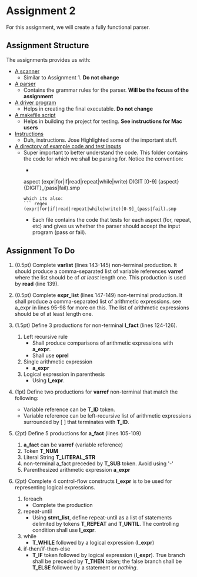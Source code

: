 
Assignment 2
============

For this assignment, we will create a fully functional parser.


Assignment Structure
--------------------

The assignments provides us with:

* [A scanner](scanner.yy)
  - Similar to Assignment 1. **Do not change**
* [A parser](grammar.y)
  - Contains the grammar rules for the parser. **Will be the focuss of the assignment**
* [A driver program](driver.c)
  - Helps in creating the final executable. **Do not change**
* [A makefile script](Makefile)
  - Helps in building the project for testing. **See instructions for Mac users**
* [Instructions](cs3323-a2)
  - Duh, instructions. Jose Highlighted some of the important stuff.
* [A directory of example code and test inputs](inputs/)
  - Super important to better understand the code. This folder contains the code for which we shall be parsing for. Notice the convention: 
    * ``` regex 
    aspect (expr|for|if|read|repeat|while|write)
    DIGIT  [0-9]
    {aspect}{DIGIT}_(pass|fail).smp
    ``` 
    which its also:
    ``` regex
    (expr|for|if|read|repeat|while|write)[0-9]_(pass|fail).smp
    ```
    * Each file contains the code that tests for each aspect (for, repeat, etc) and gives us whether the parser should accept the input program (pass or fail).


Assignment To Do
----------------

1. (0.5pt) Complete **varlist** (lines 143-145) non-terminal production. It should produce a comma-separated list of variable references __varref__ where the list should be of _at least_ length one. This production is used by **read** (line 139). 

2. (0.5pt) Complete **expr_list** (lines 147-149) non-terminal production. It shall produce a comma-separated list of arithmetic expressions. see a_expr in lines 95-98 for more on this. The list of arithmetic expressions should be of at least length one.

3. (1.5pt) Define 3 productions for non-terminal **l_fact** (lines 124-126).

    1. Left recursive rule
        * Shall produce comparisons of arithmetic expressions with **a_expr**. 
        * Shall use **oprel**
    2. Single arithmetic expression
        * **a_expr**
    3. Logical expression in parenthesis
        * Using **l_expr**.

4. (1pt) Define two productions for **varref** non-terminal that match the following:
    * Variable reference can be **T_ID** token.
    * Variable reference can be left-recursive list of arithmetic expressions surrounded by \[ \] that terminates with **T_ID**.

5. (2pt) Define 5 productions for **a_fact** (lines 105-109)

    1. **a_fact** can be **varref** (variable reference)
    2. Token **T_NUM**
    3. Literal String **T_LITERAL_STR**
    4. non-terminal a_fact preceded by **T_SUB** token. Avoid using '-'
    5. Parenthesized arithmetic expression **a_expr**

6. (2pt) Complete 4 control-flow constructs **l_expr** is to be used for representing logical expressions.

    1. foreach
        * Complete the production
    2. repeat-until
        * Using **stmt_list**, define repeat-until as a list of statements delimited by tokens **T_REPEAT** and **T_UNTIL**. The controlling condition shall use **l_expr**.
    3. while
        * **T_WHILE** followed by a logical expression (**l_expr**)
    4. if-then/if-then-else
        * **T_IF** token followed by logical expression (**l_expr**). True branch shall be preceded by **T_THEN** token; the  false branch shall be **T_ELSE** followed by a statement or _nothing_.